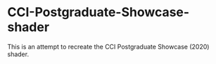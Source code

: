 # CCI-Postgraduate-Showcase-shader
This is an attempt to recreate the CCI Postgraduate Showcase (2020) shader.
